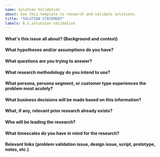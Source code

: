 ```yaml
---
name: Solution Validation
about: Use this template to research and validate solutions.
title: "SOLUTION STATEMENT"
labels: 6.x,solutuion validation
---
```


<!--Please answer the below questions to the best of your ability.-->

#### What's this issue all about? (Background and context)

#### What hypotheses and/or assumptions do you have?

#### What questions are you trying to answer?

#### What research methodology do you intend to use?

<!-- What needs to be answered to move work forward? If you have a completed Opportunity Canvas include a link.-->

#### What persona, persona segment, or customer type experiences the problem most acutely?

#### What business decisions will be made based on this information?

#### What, if any, relevant prior research already exists?

<!-- Have a look at our UXR_Insights repo: https://gitlab.com/gitlab-org/uxr_insights -->

#### Who will be leading the research?

#### What timescales do you have in mind for the research?

#### Relevant links (problem validation issue, design issue, script, prototype, notes, etc.)

<!-- #### TODO Checklist
 Consider adding a checklist in order to keep track of what stage the research is up to. Some possible checklist templates are here:
 https://about.gitlab.com/handbook/engineering/ux/ux-research-training/templates-resources-for-research-studies/#checklists
 -->
